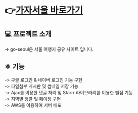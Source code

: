 # 👉[가자서울 바로가기](http://가자서울.shop)  

## 💻 프로젝트 소개

-> go-seoul은 서울 여행지 공유 사이트 입니다.    


## ⚛️ 기능  
-> 구글 로그인 & 네이버 로그인 기능 구현  
-> 파일첨부 게시판 및 썸네일 저장 기능  
-> Ajax를 이용한 댓글 처리 및 Starrr 라이브러리를 이용한 별점 기능  
-> 지역별 정렬 및 페이징 구현  
-> AWS를 이용하여 서버 배포 

